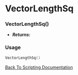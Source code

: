 # VectorLengthSq

### VectorLengthSq()
- ***Returns:*** 

### Usage

```Lua
VectorLengthSq()
```


[Back To Scripting Documentation](../README.md)
